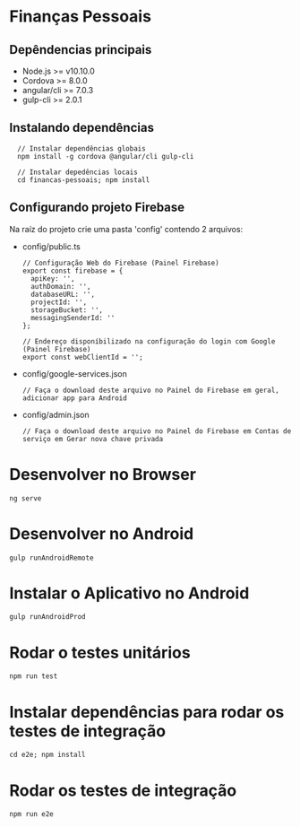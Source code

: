 # Finanças Pessoais

## Depêndencias principais

- Node.js >= v10.10.0
- Cordova >= 8.0.0
- angular/cli >= 7.0.3
- gulp-cli >= 2.0.1

## Instalando dependências

      // Instalar dependências globais
      npm install -g cordova @angular/cli gulp-cli

      // Instalar depedências locais
      cd financas-pessoais; npm install

## Configurando projeto Firebase

Na raíz do projeto crie uma pasta 'config' contendo 2 arquivos:

- config/public.ts


      // Configuração Web do Firebase (Painel Firebase)
      export const firebase = {
        apiKey: '',
        authDomain: '',
        databaseURL: '',
        projectId: '',
        storageBucket: '',
        messagingSenderId: ''
      };

      // Endereço disponíbilizado na configuração do login com Google (Painel Firebase)
      export const webClientId = '';

- config/google-services.json

      // Faça o download deste arquivo no Painel do Firebase em geral, adicionar app para Android

- config/admin.json

      // Faça o download deste arquivo no Painel do Firebase em Contas de serviço em Gerar nova chave privada

# Desenvolver no Browser

    ng serve

# Desenvolver no Android

    gulp runAndroidRemote

# Instalar o Aplicativo no Android

    gulp runAndroidProd

# Rodar o testes unitários

    npm run test

# Instalar dependências para rodar os testes de integração

    cd e2e; npm install

# Rodar os testes de integração

    npm run e2e
